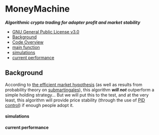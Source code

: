 # MoneyMachine
***Algorithmic crypto trading for adopter profit and market stability***

- [GNU General Public License v3.0](LICENSE)
- [Background](#Background)
- [Code Overview](main/)
- [main function](main/MoneyMachine.py)
- [simulations](#simulations)
- [current performance](#current-performance)

## Background
According to [the efficient market hypothesis](https://en.wikipedia.org/wiki/Efficient-market_hypothesis) (as well as results from probability theory on [submartingales](https://en.m.wikipedia.org/wiki/Martingale_(probability_theory))), this algorithm ***will not*** outperform a simple holding strategy... But we will put this to the test, and at the very least, this algorithm will provide price stability (through the use of [PID control](https://en.wikipedia.org/wiki/PID_controller)) if enough people adopt it.

#### simulations

#### current performance
